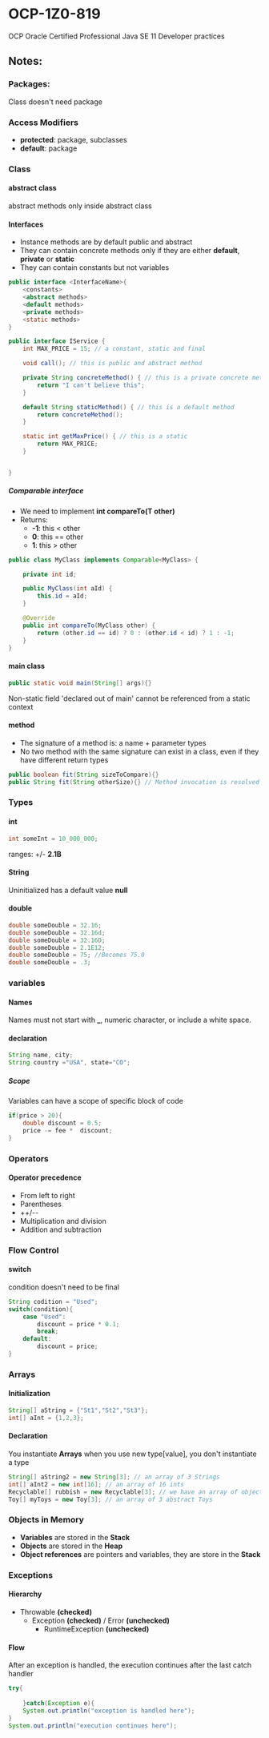 # OCP-1Z0-819
OCP Oracle Certified Professional Java SE 11 Developer practices

## Notes:
### Packages:
Class doesn't need package

### Access Modifiers
- **protected**: package, subclasses
- **default**: package

### Class
#### abstract class
abstract methods only inside abstract class

#### Interfaces
- Instance methods are by default public and abstract
- They can contain concrete methods only if they are either **default**, **private** or **static**
- They can contain constants but not variables

````java
public interface <InterfaceName>{
    <constants>
    <abstract methods>
    <default methods>
    <private methods>
    <static methods>    
}

public interface IService {
    int MAX_PRICE = 15; // a constant, static and final

    void call(); // this is public and abstract method

    private String concreteMethod() { // this is a private concrete method
        return "I can't believe this";
    }

    default String staticMethod() { // this is a default method
        return concreteMethod();
    }

    static int getMaxPrice() { // this is a static
        return MAX_PRICE;
    }


}
````

##### Comparable interface
- We need to implement **int compareTo(T other)**
- Returns:
  - **-1**: this < other 
  - **0**: this == other
  - **1**: this > other 

````java
public class MyClass implements Comparable<MyClass> {

    private int id;

    public MyClass(int aId) {
        this.id = aId;
    }

    @Override
    public int compareTo(MyClass other) {
        return (other.id == id) ? 0 : (other.id < id) ? 1 : -1;
    }
}
````

#### main class
```java
public static void main(String[] args){}
```
Non-static field 'declared out of main' cannot be referenced from a static context

#### method
- The signature of a method is: a name +  parameter types
- No two method with the same signature can exist in a class, even if they have different return types

````java
public boolean fit(String sizeToCompare){}
public String fit(String otherSize){} // Method invocation is resolved based on a name +  parameter types
````
        
### Types

#### int
````java
int someInt = 10_000_000;
````

ranges: +/- **2.1B**


#### String
Uninitialized has a default value **null**

#### double
````java
double someDouble = 32.16;
double someDouble = 32.16d;
double someDouble = 32.16D;
double someDouble = 2.1E12;
double someDouble = 75; //Becomes 75.0
double someDouble = .3;
````

### variables

#### Names
Names must not start with **_**, numeric character, or include a white space. 

#### declaration
````java
String name, city;
String country ="USA", state="CO";
````

##### Scope
Variables can have a scope of specific block of code
````java
if(price > 20){
    double discount = 0.5;
    price -= fee *  discount;
}
````

### Operators
#### Operator precedence
- From left to right
- Parentheses
- ++/--
- Multiplication and division
- Addition and subtraction 


### Flow Control
#### switch
condition doesn't need to be final

````java
String codition = "Used";
switch(condition){
    case "Used": 
        discount = price * 0.1;
        break;
    default: 
        discount = price;
}
````

### Arrays
#### Initialization
````java
String[] aString = {"St1","St2","St3"};
int[] aInt = {1,2,3};
````

#### Declaration
You instantiate **Arrays** when you use new type[value], you don't instantiate a type
````java
String[] aString2 = new String[3]; // an array of 3 Strings
int[] aInt2 = new int[16]; // an array of 16 ints
Recyclable[] rubbish = new Recyclable[3]; // we have an array of objects that implement the Recyclable interface
Toy[] myToys = new Toy[3]; // an array of 3 abstract Toys
````

### Objects in Memory
- **Variables** are stored in the **Stack**
- **Objects** are stored in the **Heap**
- **Object references** are pointers and variables, they are store in the **Stack**

### Exceptions
#### Hierarchy
- Throwable **(checked)**
    - Exception **(checked)** / Error **(unchecked)**
        - RuntimeException **(unchecked)**

#### Flow
After an exception is handled, the execution continues after the last catch handler
````java
try{
    
    }catch(Exception e){
    System.out.println("exception is handled here");
}
System.out.println("execution continues here");
````
